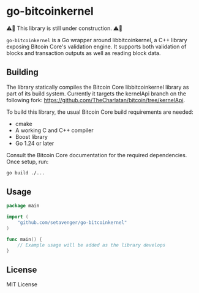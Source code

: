 # go-bitcoinkernel

⚠️🚧 This library is still under construction. ⚠️🚧

`go-bitcoinkernel` is a Go wrapper around libbitcoinkernel, a C++ library exposing Bitcoin Core's validation engine. It supports both validation of blocks and transaction outputs as well as reading block data.

## Building

The library statically compiles the Bitcoin Core libbitcoinkernel library as part of its build system. Currently it targets the kernelApi branch on the following fork: https://github.com/TheCharlatan/bitcoin/tree/kernelApi.

To build this library, the usual Bitcoin Core build requirements are needed:
- cmake
- A working C and C++ compiler
- Boost library
- Go 1.24 or later

Consult the Bitcoin Core documentation for the required dependencies. Once setup, run:

```bash
go build ./...
```

## Usage

```go
package main

import (
    "github.com/setavenger/go-bitcoinkernel"
)

func main() {
    // Example usage will be added as the library develops
}
```

## License

MIT License 
